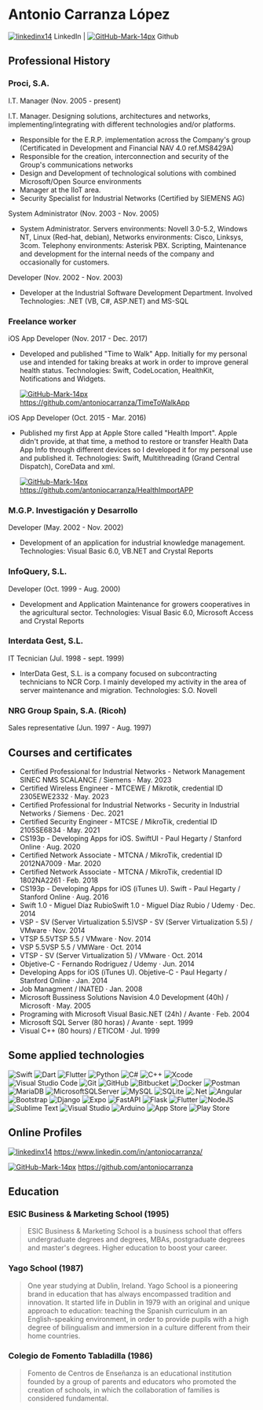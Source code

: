# Antonio Carranza López 

[![linkedinx14](https://user-images.githubusercontent.com/9987502/172685724-5c9612c4-971d-4007-8bfb-af2f60eb4646.png)](https://www.linkedin.com/in/antoniocarranza/) LinkedIn | [![GitHub-Mark-14px](https://user-images.githubusercontent.com/9987502/172686025-0a1b1879-c610-45b6-a84e-7c20b817700d.png)](https://www.linkedin.com/in/antoniocarranza/) Github

## Professional History
### Proci, S.A.
I.T. Manager (Nov. 2005 - present)

I.T. Manager. Designing solutions, architectures and networks, implementing/integrating with different technologies and/or platforms.
- Responsible for the E.R.P. implementation across the Company's group (Certificated in Development and Financial NAV 4.0 ref.MS8429A)
- Responsible for the creation, interconnection and security of the Group's communications networks
- Design and Development of technological solutions with combined Microsoft/Open Source environments
- Manager at the IIoT area.
- Security Specialist for Industrial Networks (Certified by SIEMENS AG)

System Administrator (Nov. 2003 - Nov. 2005)
- System Administrator. Servers environments: Novell 3.0-5.2, Windows NT, Linux (Red-hat, debian), Networks environments: Cisco, Linksys, 3com. Telephony environments: Asterisk PBX. Scripting, Maintenance and development for the internal needs of the company and occasionally for customers.

Developer (Nov. 2002 - Nov. 2003)
- Developer at the Industrial Software Development Department. Involved Technologies: .NET (VB, C#, ASP.NET) and MS-SQL

### Freelance worker
iOS App Developer (Nov. 2017 - Dec. 2017)
- Developed and published "Time to Walk" App. Initially for my personal use and intended for taking breaks at work in order to improve general health status. Technologies: Swift, CodeLocation, HealthKit, Notifications and Widgets.

    [![GitHub-Mark-14px](https://user-images.githubusercontent.com/9987502/172686025-0a1b1879-c610-45b6-a84e-7c20b817700d.png)](https://github.com/antoniocarranza/TimeToWalkApp) <https://github.com/antoniocarranza/TimeToWalkApp>

iOS App Developer (Oct. 2015 - Mar. 2016)
- Published my first App at Apple Store called "Health Import". Apple didn't provide, at that time, a method to restore or transfer Health Data App Info through different devices so I developed it for my personal use and published it. Technologies: Swift, Multithreading (Grand Central Dispatch), CoreData and xml.

    [![GitHub-Mark-14px](https://user-images.githubusercontent.com/9987502/172686025-0a1b1879-c610-45b6-a84e-7c20b817700d.png)](https://github.com/antoniocarranza/HealthImportAPP) <https://github.com/antoniocarranza/HealthImportAPP>

### M.G.P. Investigación y Desarrollo
Developer (May. 2002 - Nov. 2002)
- Development of an application for industrial knowledge management. Technologies: Visual Basic 6.0, VB.NET and Crystal Reports

### InfoQuery, S.L.
Developer (Oct. 1999 - Aug. 2000)
- Development and Application Maintenance for growers cooperatives in the agricultural sector. Technologies: Visual Basic 6.0, Microsoft Access and Crystal Reports

### Interdata Gest, S.L.
IT Tecnician (Jul. 1998 - sept. 1999)
- InterData Gest, S.L. is a company focused on subcontracting technicians to NCR Corp. I mainly developed my activity in the area of server maintenance and migration. Technologies: S.O. Novell

### NRG Group Spain, S.A. (Ricoh)
Sales representative (Jun. 1997 - Aug. 1997)

## Courses and certificates

- Certified Professional for Industrial Networks - Network Management SINEC NMS SCALANCE / Siemens · May. 2023
- Certified Wireless Engineer - MTCEWE / Mikrotik, credential ID 2305EWE2332 · May. 2023
- Certified Professional for Industrial Networks - Security in Industrial Networks / Siemens · Dec. 2021
- Certified Security Engineer - MTCSE / MikroTik, credential ID 2105SE6834 · May. 2021
- CS193p - Developing Apps for iOS. SwiftUI - Paul Hegarty / Stanford Online · Aug. 2020
- Certified Network Associate - MTCNA / MikroTik, credential ID 2012NA7009 · Mar. 2020
- Certified Network Associate - MTCNA / MikroTik, credential ID 1802NA2261 · Feb. 2018
- CS193p - Developing Apps for iOS (iTunes U). Swift - Paul Hegarty / Stanford Online · Aug. 2016
- Swift 1.0 - Miguel Díaz RubioSwift 1.0 - Miguel Díaz Rubio / Udemy · Dec. 2014
- VSP - SV (Server Virtualization 5.5)VSP - SV (Server Virtualization 5.5) / VMware · Nov. 2014
- VTSP 5.5VTSP 5.5 / VMware · Nov. 2014
- VSP 5.5VSP 5.5 / VMWare · Oct. 2014
- VTSP - SV (Server Virtualization 5) / VMware · Oct. 2014
- Objetive-C - Fernando Rodriguez / Udemy · Jun. 2014
- Developing Apps for iOS (iTunes U). Objetive-C - Paul Hegarty / Stanford Online · Jan. 2014
- Job Managment / INATED · Jan. 2008
- Microsoft Bussiness Solutions Navision 4.0 Development (40h) / Microsoft · May. 2005
- Programing with Microsoft Visual Basic.NET (24h) / Avante · Feb. 2004
- Microsoft SQL Server (80 horas) / Avante · sept. 1999
- Visual C++ (80 hours) / ETICOM · Jul. 1999

## Some applied technologies

![Swift](https://img.shields.io/badge/swift-F54A2A?style=for-the-badge&logo=swift&logoColor=white)
![Dart](https://img.shields.io/badge/dart-%230175C2.svg?style=for-the-badge&logo=dart&logoColor=white)
![Flutter](https://img.shields.io/badge/Flutter-%2302569B.svg?style=for-the-badge&logo=Flutter&logoColor=white)
![Python](https://img.shields.io/badge/python-3670A0?style=for-the-badge&logo=python&logoColor=ffdd54)
![C#](https://img.shields.io/badge/c%23-%23239120.svg?style=for-the-badge&logo=c-sharp&logoColor=white)
![C++](https://img.shields.io/badge/c++-%2300599C.svg?style=for-the-badge&logo=c%2B%2B&logoColor=white)
![Xcode](https://img.shields.io/badge/Xcode-007ACC?style=for-the-badge&logo=Xcode&logoColor=white)
![Visual Studio Code](https://img.shields.io/badge/Visual%20Studio%20Code-0078d7.svg?style=for-the-badge&logo=visual-studio-code&logoColor=white)
![Git](https://img.shields.io/badge/git-%23F05033.svg?style=for-the-badge&logo=git&logoColor=white)
![GitHub](https://img.shields.io/badge/github-%23121011.svg?style=for-the-badge&logo=github&logoColor=white)
![Bitbucket](https://img.shields.io/badge/bitbucket-%230047B3.svg?style=for-the-badge&logo=bitbucket&logoColor=white)
![Docker](https://img.shields.io/badge/docker-%230db7ed.svg?style=for-the-badge&logo=docker&logoColor=white)
![Postman](https://img.shields.io/badge/Postman-FF6C37?style=for-the-badge&logo=postman&logoColor=white)
![MariaDB](https://img.shields.io/badge/MariaDB-003545?style=for-the-badge&logo=mariadb&logoColor=white)
![MicrosoftSQLServer](https://img.shields.io/badge/Microsoft%20SQL%20Sever-CC2927?style=for-the-badge&logo=microsoft%20sql%20server&logoColor=white)
![MySQL](https://img.shields.io/badge/mysql-%2300f.svg?style=for-the-badge&logo=mysql&logoColor=white)
![SQLite](https://img.shields.io/badge/sqlite-%2307405e.svg?style=for-the-badge&logo=sqlite&logoColor=white)
![.Net](https://img.shields.io/badge/.NET-5C2D91?style=for-the-badge&logo=.net&logoColor=white)
![Angular](https://img.shields.io/badge/angular-%23DD0031.svg?style=for-the-badge&logo=angular&logoColor=white)
![Bootstrap](https://img.shields.io/badge/bootstrap-%23563D7C.svg?style=for-the-badge&logo=bootstrap&logoColor=white)
![Django](https://img.shields.io/badge/django-%23092E20.svg?style=for-the-badge&logo=django&logoColor=white)
![Expo](https://img.shields.io/badge/expo-1C1E24?style=for-the-badge&logo=expo&logoColor=#D04A37)
![FastAPI](https://img.shields.io/badge/FastAPI-005571?style=for-the-badge&logo=fastapi)
![Flask](https://img.shields.io/badge/flask-%23000.svg?style=for-the-badge&logo=flask&logoColor=white)
![Flutter](https://img.shields.io/badge/Flutter-%2302569B.svg?style=for-the-badge&logo=Flutter&logoColor=white)
![NodeJS](https://img.shields.io/badge/node.js-6DA55F?style=for-the-badge&logo=node.js&logoColor=white)
![Sublime Text](https://img.shields.io/badge/sublime_text-%23575757.svg?style=for-the-badge&logo=sublime-text&logoColor=important)
![Visual Studio](https://img.shields.io/badge/Visual%20Studio-5C2D91.svg?style=for-the-badge&logo=visual-studio&logoColor=white)
![Arduino](https://img.shields.io/badge/-Arduino-00979D?style=for-the-badge&logo=Arduino&logoColor=white)
![App Store](https://img.shields.io/badge/App_Store-0D96F6?style=for-the-badge&logo=app-store&logoColor=white)
![Play Store](https://img.shields.io/badge/Google_Play-414141?style=for-the-badge&logo=google-play&logoColor=white)

## Online Profiles
[![linkedinx14](https://user-images.githubusercontent.com/9987502/172685724-5c9612c4-971d-4007-8bfb-af2f60eb4646.png)](https://www.linkedin.com/in/antoniocarranza/) <https://www.linkedin.com/in/antoniocarranza/>

[![GitHub-Mark-14px](https://user-images.githubusercontent.com/9987502/172686025-0a1b1879-c610-45b6-a84e-7c20b817700d.png)](https://www.linkedin.com/in/antoniocarranza/) <https://github.com/antoniocarranza>

## Education
### ESIC Business & Marketing School (1995)
> ESIC Business & Marketing School is a business school that offers undergraduate degrees and degrees, MBAs, postgraduate degrees and master's degrees. Higher education to boost your career.
### Yago School (1987)
> One year studying at Dublin, Ireland. Yago School is a pioneering brand in education that has always encompassed tradition and innovation. It started life in Dublin in 1979 with an original and unique approach to education: teaching the Spanish curriculum in an English-speaking environment, in order to provide pupils with a high degree of bilingualism and immersion in a culture different from their home countries.
### Colegio de Fomento Tabladilla (1986)
>Fomento de Centros de Enseñanza is an educational institution founded by a group of parents and educators who promoted the creation of schools, in which the collaboration of families is considered fundamental.
